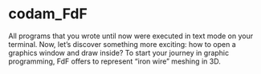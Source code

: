 # codam_FdF
All programs that you wrote until now were executed in text mode on your terminal.
Now, let’s discover something more exciting: how to open a graphics window and draw inside?
To start your journey in graphic programming, FdF offers to represent “iron wire” meshing in 3D.
